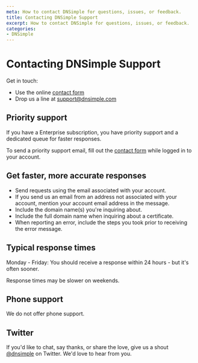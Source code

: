 ```yaml
---
meta: How to contact DNSimple for questions, issues, or feedback.
title: Contacting DNSimple Support
excerpt: How to contact DNSimple for questions, issues, or feedback.
categories:
- DNSimple
---
```


# Contacting DNSimple Support

Get in touch:

- Use the online [contact form](https://dnsimple.com/contact)
- Drop us a line at [support@dnsimple.com](mailto:support@dnsimple.com)

## Priority support

If you have a Enterprise subscription, you have priority support and a dedicated queue for faster responses.

To send a priority support email, fill out the [contact form](https://dnsimple.com/contact) while logged in to your account.

## Get faster, more accurate responses

- Send requests using the email associated with your account. 
- If you send us an email from an address not associated with your account, mention your account email address in the message.
- Include the domain name(s) you're inquiring about.
- Include the full domain name when inquiring about a certificate.
- When reporting an error, include the steps you took prior to receiving the error message.

## Typical response times 

Monday - Friday: You should receive a response within 24 hours - but it's often sooner. 

Response times may be slower on weekends.

## Phone support

We do not offer phone support.

## Twitter

If you'd like to chat, say thanks, or share the love, give us a shout [@dnsimple](https://twitter.com/dnsimple) on Twitter. We'd love to hear from you. 
